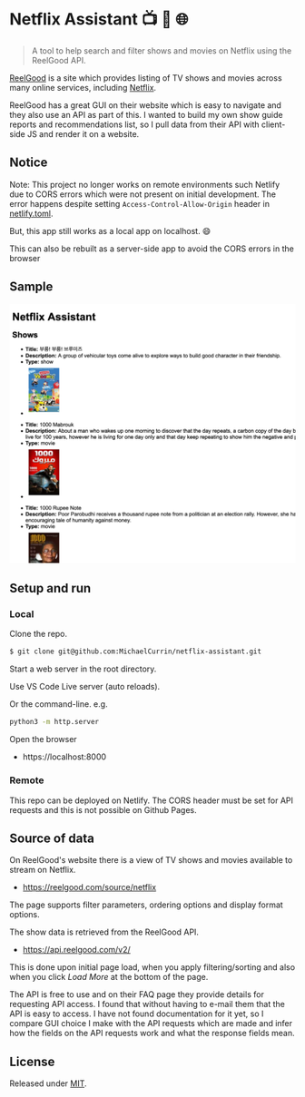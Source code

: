 # Netflix Assistant 📺 👀 🌐
> A tool to help search and filter shows and movies on Netflix using the ReelGood API.

[ReelGood](https://reelgood.com) is a site which provides listing of TV shows and movies across many online services, including [Netflix](netflix.com/).

ReelGood has a great GUI on their website which is easy to navigate and they also use an API as part of this. I wanted to build my own show guide reports and recommendations list, so I pull data from their API with client-side JS and render it on a website.


## Notice

Note: This project no longer works on remote environments such Netlify due to CORS errors which were not present on initial development. The error happens despite setting `Access-Control-Allow-Origin` header in [netlify.toml](netlify.toml).

But, this app still works as a local app on localhost. 😄

This can also be rebuilt as a server-side app to avoid the CORS errors in the browser


## Sample

![sample](sample.png)


## Setup and run

### Local

Clone the repo.

```sh
$ git clone git@github.com:MichaelCurrin/netflix-assistant.git
```

Start a web server in the root directory.

Use VS Code Live server (auto reloads).

Or the command-line. e.g.

```sh
python3 -m http.server
```

Open the browser

- https://localhost:8000

### Remote

This repo can be deployed on Netlify. The CORS header must be set for API requests and this is not possible on Github Pages.

## Source of data

On ReelGood's website there is a view of TV shows and movies available to stream on Netflix.

- https://reelgood.com/source/netflix

The page supports filter parameters, ordering options and display format options.

The show data is retrieved from the ReelGood API.

- https://api.reelgood.com/v2/

This is done upon initial page load, when you apply filtering/sorting and also when you click _Load More_ at the bottom of the page.

The API is free to use and on their FAQ page they provide details for requesting API access. I found that without having to e-mail them that the API is easy to access. I have not found documentation for it yet, so I compare GUI choice I make with the API requests which are made and infer how the fields on the API requests work and what the response fields mean.


## License

Released under [MIT](/LICENSE).
